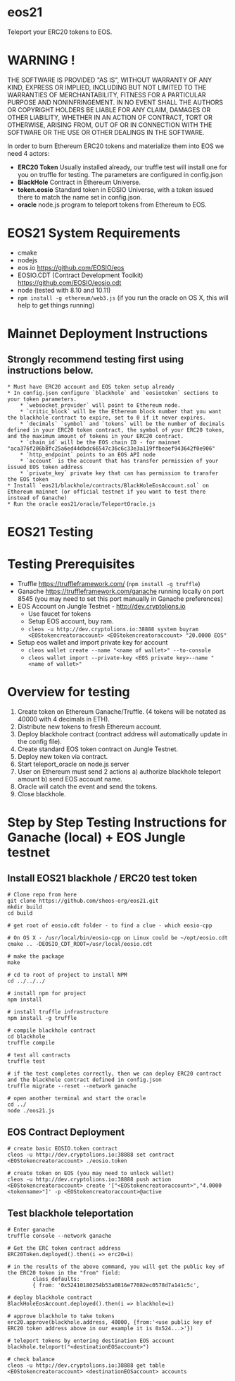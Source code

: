 # eos21
Teleport your ERC20 tokens to EOS.

# WARNING !
THE SOFTWARE IS PROVIDED "AS IS", WITHOUT WARRANTY OF ANY KIND, EXPRESS OR
IMPLIED, INCLUDING BUT NOT LIMITED TO THE WARRANTIES OF MERCHANTABILITY,
FITNESS FOR A PARTICULAR PURPOSE AND NONINFRINGEMENT. IN NO EVENT SHALL THE
AUTHORS OR COPYRIGHT HOLDERS BE LIABLE FOR ANY CLAIM, DAMAGES OR OTHER
LIABILITY, WHETHER IN AN ACTION OF CONTRACT, TORT OR OTHERWISE, ARISING FROM,
OUT OF OR IN CONNECTION WITH THE SOFTWARE OR THE USE OR OTHER DEALINGS IN THE
SOFTWARE.

In order to burn Ethereum ERC20 tokens and materialize them into EOS we need 4 actors:
* **ERC20 Token** Usually installed already, our truffle test will install one for you on truffle for testing. The parameters are configured in config.json
* **BlackHole** Contract in Ethereum Universe.
* **token.eosio** Standard token in EOSIO Universe, with a token issued there to match the name set in config.json.
* **oracle** node.js program to teleport tokens from Ethereum to EOS.

# EOS21 System Requirements
* cmake
* nodejs
* eos.io https://github.com/EOSIO/eos
* EOSIO.CDT (Contract Development Toolkit) https://github.com/EOSIO/eosio.cdt
* node (tested with 8.10 and 10.11)
* `npm install -g ethereum/web3.js` (if you run the oracle on OS X, this will help to get things running)


# Mainnet Deployment Instructions
## Strongly recommend testing first using instructions below.
    * Must have ERC20 account and EOS token setup already
    * In config.json configure `blackhole` and `eosiotoken` sections to your token parameters.
        * `websocket_provider` will point to Ethereum node.
        * `critic_block` will be the Ethereum block number that you want the blackhole contract to expire, set to 0 if it never expires.
        * `decimals` `symbol` and `tokens` will be the number of decimals defined in your ERC20 token contract, the symbol of your ERC20 token, and the maximum amount of tokens in your ERC20 contract.
        * `chain_id` will be the EOS chain ID - for mainnet "aca376f206b8fc25a6ed44dbdc66547c36c6c33e3a119ffbeaef943642f0e906"
        * `http_endpoint` points to an EOS API node
        * `account` is the account that has transfer permission of your issued EOS token address
        * `private_key` private key that can has permission to transfer the EOS token
    * Install `eos21/blackhole/contracts/BlackHoleEosAccount.sol` on Ethereum mainnet (or official testnet if you want to test there instead of Ganache)
    * Run the oracle eos21/oracle/TeleportOracle.js


# EOS21 Testing

# Testing Prerequisites
* Truffle https://truffleframework.com/ (`npm install -g truffle`)
* Ganache https://truffleframework.com/ganache running locally on port 8545 (you may need to set this port manually in Ganache preferences)
* EOS Account on Jungle Testnet - http://dev.cryptolions.io
    * Use faucet for tokens
    * Setup EOS account, buy ram.
    * `cleos -u http://dev.cryptolions.io:38888 system buyram <EOStokencreatoraccount> <EOStokencreatoraccount> "20.0000 EOS"`
* Setup eos wallet and import private key for account
    * `cleos wallet create --name "<name of wallet>" --to-console`
    * `cleos wallet import --private-key <EOS private key>--name "<name of wallet>"`

# Overview for testing
1. Create token on Ethereum Ganache/Truffle. (4 tokens will be notated as 40000 with 4 decimals in ETH).
2. Distribute new tokens to fresh Ethereum account.
3. Deploy blackhole contract (contract address will automatically update in the config file).
4. Create standard EOS token contract on Jungle Testnet.
5. Deploy new token via contract.
6. Start teleport_oracle on node.js server
7. User on Ethereum must send 2 actions a) authorize blackhole teleport amount b) send EOS account name.
8. Oracle will catch the event and send the tokens.
9. Close blackhole.

# Step by Step Testing Instructions for Ganache (local) + EOS Jungle testnet

## Install EOS21 blackhole / ERC20 test token
```
# Clone repo from here
git clone https://github.com/sheos-org/eos21.git
mkdir build
cd build

# get root of eosio.cdt folder - to find a clue - which eosio-cpp

# On OS X - /usr/local/bin/eosio-cpp on Linux could be ~/opt/eosio.cdt
cmake .. -DEOSIO_CDT_ROOT=/usr/local/eosio.cdt

# make the package
make

# cd to root of project to install NPM
cd ../../../

# install npm for project
npm install

# install truffle infrastructure
npm install -g truffle

# compile blackhole contract
cd blackhole
truffle compile

# test all contracts
truffle test

# if the test completes correctly, then we can deploy ERC20 contract and the blackhole contract defined in config.json
truffle migrate --reset --network ganache

# open another terminal and start the oracle
cd ../
node ./eos21.js
```

## EOS Contract Deployment
```
# create basic EOSIO.token contract
cleos -u http://dev.cryptolions.io:38888 set contract <EOStokencreatoraccount> ./eosio.token

# create token on EOS (you may need to unlock wallet)
cleos -u http://dev.cryptolions.io:38888 push action <EOStokencreatoraccount> create '["<EOStokencreatoraccount>","4.0000 <tokenname>"]' -p <EOStokencreatoraccount>@active
```
## Test blackhole teleportation
```
# Enter ganache
truffle console --network ganache

# Get the ERC token contract address
ERC20Token.deployed().then(i => erc20=i)

# in the results of the above command, you will get the public key of the ERC20 token in the "from" field:
		class_defaults:
		{ from: '0x52410180254b53a0816e77082ec0578d7a141c5c',

# deploy blackhole contract
BlackHoleEosAccount.deployed().then(i => blackhole=i)

# approve blackhole to take tokens
erc20.approve(blackhole.address, 40000, {from:'<use public key of ERC20 token address above in our example it is 0x524...>'})

# teleport tokens by entering destination EOS account
blackhole.teleport("<destinationEOSaccount>")

# check balance
cleos -u http://dev.cryptolions.io:38888 get table <EOStokencreatoraccount> <destinationEOSaccount> accounts
```

